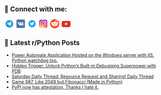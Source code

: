 ## 🔎 Connect with me:
[<img src="https://github.com/bullbesh/bullbesh/blob/main/images/Telegram.png" width="32" height="32" />](https://t.me/bullbesh)
[<img src="https://github.com/bullbesh/bullbesh/blob/main/images/VK.png" width="32" height="32" />](https://vk.com/bullbesh)
[<img src="https://github.com/bullbesh/bullbesh/blob/main/images/Twitter.png" width="32" height="32" />](https://twitter.com/bullbesh1)
[<img src="https://github.com/bullbesh/bullbesh/blob/main/images/Instagram.png" width="32" height="32" />](https://www.instagram.com/bullbesh)
[<img src="https://github.com/bullbesh/bullbesh/blob/main/images/Reddit.png" width="32" height="32" />](https://www.reddit.com/user/bullbesh)
[<img src="https://github.com/bullbesh/bullbesh/blob/main/images/YouTube.png" width="32" height="32" />](https://www.youtube.com/channel/UCtfjRs6uzgq5mfm8S06WTcg)

## 📕 Latest r/Python Posts
<!-- BLOG-POST-LIST:START -->
- [Power Automate Application Hosted on the Windows server with IIS. Python watchdog too.](https://www.reddit.com/r/Python/comments/1gsj8he/power_automate_application_hosted_on_the_windows/)
- [Hidden Trigger: Unlock Python’s Built-in Debugging Superpower with PDB](https://www.reddit.com/r/Python/comments/1gsdcj8/hidden_trigger_unlock_pythons_builtin_debugging/)
- [Saturday Daily Thread: Resource Request and Sharing! Daily Thread](https://www.reddit.com/r/Python/comments/1gsaiu7/saturday_daily_thread_resource_request_and/)
- [Game 987, Like 2048 but Fibonacci &lpar;Made in Python&rpar;](https://www.reddit.com/r/Python/comments/1gs56f7/game_987_like_2048_but_fibonacci_made_in_python/)
- [PyPI now has attestation. Thanks I hate it.](https://www.reddit.com/r/Python/comments/1gs05hm/pypi_now_has_attestation_thanks_i_hate_it/)
<!-- BLOG-POST-LIST:END -->
